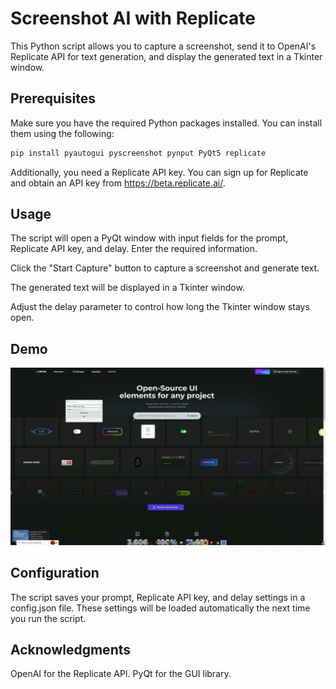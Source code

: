 # Screenshot AI with Replicate

This Python script allows you to capture a screenshot, send it to OpenAI's Replicate API for text generation, and display the generated text in a Tkinter window.

## Prerequisites

Make sure you have the required Python packages installed. You can install them using the following:

```bash
pip install pyautogui pyscreenshot pynput PyQt5 replicate
```
Additionally, you need a Replicate API key. You can sign up for Replicate and obtain an API key from https://beta.replicate.ai/.

## Usage
The script will open a PyQt window with input fields for the prompt, Replicate API key, and delay. Enter the required information.

Click the "Start Capture" button to capture a screenshot and generate text.

The generated text will be displayed in a Tkinter window.

Adjust the delay parameter to control how long the Tkinter window stays open.

## Demo

![Demo](ScreenShot_AI.gif)

## Configuration
The script saves your prompt, Replicate API key, and delay settings in a config.json file. These settings will be loaded automatically the next time you run the script.


## Acknowledgments
OpenAI for the Replicate API.
PyQt for the GUI library.
